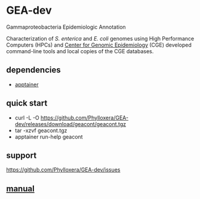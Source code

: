 
# GEA-dev

Gammaproteobacteria Epidemiologic Annotation

Characterization of *S. enterica* and *E. coli* genomes using High Performance Computers (HPCs) and [Center for Genomic Epidemiology](https://www.genomicepidemiology.org) (CGE) developed command-line tools and local copies of the CGE databases.

## dependencies

  * [apptainer](https://apptainer.org)

## quick start

  * curl -L -O https://github.com/Phylloxera/GEA-dev/releases/download/geacont/geacont.tgz
  * tar -xzvf geacont.tgz
  * apptainer run-help geacont

## support

https://github.com/Phylloxera/GEA-dev/issues

## [manual](https://github.com/Phylloxera/GEA-dev/wiki)
